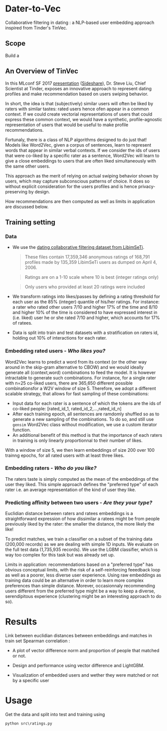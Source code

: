 # Dater-to-Vec
Collaborative filtering in dating : a NLP-based user embedding approach inspired from Tinder's TinVec.

## Scope
Build a

## An Overview of TinVec

In this MLconf SF 2017 [presentation](https://www.youtube.com/watch?v=j2rfLFYYdfM) ([Sideshare](https://fr.slideshare.net/SessionsEvents/dr-steve-liu-chief-scientist-tinder-at-mlconf-sf-2017)), Dr. Steve Liu, Chief Scientist at Tinder, exposes an innovative approach to represent dating profiles and make recommendation based on users swiping behavior.

In short, the idea is that (subjectively) similar users will often be liked by raters with similar tastes: rated users hence ofen appear in a common context. If we could create vectorial representations of users that could express these common context, we would have a synthetic, profile-agnostic representation of users that would be useful to make profile recommendations.

Fortunaly, there is a class of NLP algorithms designed to do just that! Models like Word2Vec, given a corpus of sentences, learn to represent words that appear in similar verbal contexts. If we consider the ids of users that were co-liked by a specific rater as a sentence, Word2Vec will learn to give a close embeddings to users that are often liked simultaneously with the same other users.

This approach as the merit of relying on actual swiping behavior shown by users, which may capture subconscious patterns of choice. It does so without explicit consideration for the users profiles and is hence privacy-preserving by design.

How recommendations are then computed as well as limits in application are discussed below.

## Training setting

### Data
- We use the [dating collaborative filtering dataset from LibimSeTi](http://www.occamslab.com/petricek/data/).

    > These files contain 17,359,346 anonymous ratings of 168,791 profiles made by 135,359 LibimSeTi users as dumped on April 4, 2006.

    > Ratings are on a 1-10 scale where 10 is best (integer ratings only)

    > Only users who provided at least 20 ratings were included

- We transform ratings into likes/passes by defining a rating threshold for each user as the 85% (integer) quantile of his/her ratings. For instance: a rater who rated other users 7/10 and higher 17% of the time and 8/10 and higher 10% of the time is considered to have expressed interest in (i.e. liked) user he or she rated 7/10 and higher, which accounts for 17% of ratees.
- Data is split into train and test datasets with a stratification on raters id, holding out 10% of interactions for each rater.

### Embedding rated users - *Who likes you?*

Word2Vec learns to predict a word from its context (or the other way around in the skip-gram alternative to CBOW) and we would ideally generate all (context,word) combinations to feed the model. It is however intractable to generate such combinations. For instance, for a single rater with n=25 co-liked users, there are 365,650 different possible combinationsfor a W2V window of size 5. Therefore, we adopt a different scalable strategy, that allows for fast sampling of these combinations:
- Input data for each rater is a sentence of which the tokens are the ids of co-liked people: [rated_id_1, rated_id_2,...,rated_id_n]
- After each training epoch, all sentences are ramdomly shuffled so as to generate a new sampling of the combinations. To do so, and still use `gensim` Word2Vec class without modification, we use a custom iterator function.
- An additional benefit of this method is that the importance of each raters in training is only linearly proportionnal to their number of likes.

With a window of size 5, we then learn embeddings of size 200 over 100 trainng epochs, for all rated users with at least three likes.

### Embedding raters - *Who do you like?*

The raters taste is simply computed as the mean of the embeddings of the user they liked. This simple approach defines the "preferred type" of each rater i.e. an average representation of the kind of user they like.

### Predicting affinity between two users - *Are they your type?*

Euclidian distance between raters and ratees embeddings is a straightforward expression of how dissimilar a ratees might be from people previously liked by the rater: the smaller the distance, the more likely the like!

To predict matches, we train a classifier on a subset of the training data (200,000 records) as we are dealing with simple 1D inputs. We evaluate on the full test data (1,735,935 records). We use the LGBM classifier, which is way too complex for this task but was already set up.

Limits in application: recommendations based on a "preferred type" has obvious conceptual limits, with the risk of a self-reinforcing feeedback loop as well as a poorer, less diverse user experience.
Using raw embeddings as training data could be an alternative in order to learn more complex preferences than simple distance. Morever, occasionnaly recommending users different from the preferred type might be a way to keep a diverse, serendipitous experience (clustering might be an interesting approach to do so).


# Results
Link between euclidian distances between embeddings and matches in train set
Spearman correlation :

- A plot of vector difference norm and proportion of people that matched or not.

- Design and performance using vector difference and LightGBM.

- Visualization of embedded users and wether they were matched or not by a specific user



# Usage

Get the data and split into test and training using

    python src\ratings.py
